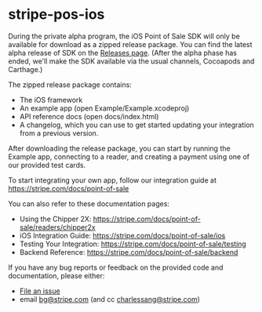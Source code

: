 # stripe-pos-ios

During the private alpha program, the iOS Point of Sale SDK will only be available for download as a zipped release package. You can find the latest alpha release of SDK on the [Releases page](https://github.com/stripe/stripe-pos-ios/releases). (After the alpha phase has ended, we'll make the SDK available via the usual channels, Cocoapods and Carthage.)

The zipped release package contains:

- The iOS framework
- An example app (open Example/Example.xcodeproj)
- API reference docs (open docs/index.html)
- A changelog, which you can use to get started updating your integration from a previous version.

After downloading the release package, you can start by running the Example app, connecting to a reader, and creating a payment using one of our provided test cards.

To start integrating your own app, follow our integration guide at https://stripe.com/docs/point-of-sale 

You can also refer to these documentation pages:

- Using the Chipper 2X: https://stripe.com/docs/point-of-sale/readers/chipper2x
- iOS Integration Guide: https://stripe.com/docs/point-of-sale/ios
- Testing Your Integration: https://stripe.com/docs/point-of-sale/testing
- Backend Reference: https://stripe.com/docs/point-of-sale/backend

If you have any bug reports or feedback on the provided code and documentation, please either:
- [File an issue](https://github.com/stripe/stripe-pos-ios/issues/new)
- email bg@stripe.com (and cc charlessang@stripe.com)
